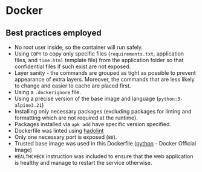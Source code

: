 # Docker

## Best practices employed

- No root user inside, so the container will run safely.
- Using `COPY` to copy only specific files (`requirements.txt`, application files, and `time.html` template file) from the application folder so that confidential files if such exist are not exposed.
- Layer sanity - the commands are grouped as tight as possible to prevent appearance of extra layers. Moreover, the commands that are less likely to change and easier to cache are placed first.
- Using a `.dockerignore` file.
- Using a precise version of the base image and language (`python:3-alpine3.21`)
- Installing only necessary packages (excluding packages for linting and formatting which are not required at the runtime).
- Packages installed via `apk add` have specific version specified.
- Dockerfile was linted using [hadolint](https://hadolint.github.io/hadolint/)
- Only one necessary port is exposed (`80`).
- Trusted base image was used in this Dockerfile ([python](https://hub.docker.com/_/python) - Docker Official Image)
- `HEALTHCHECK` instruction was included to ensure that the web application is healthy and manage to restart the service otherwise.
